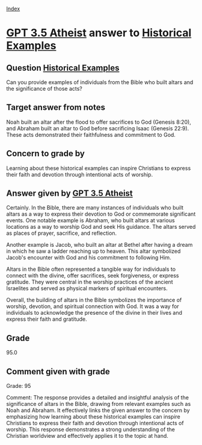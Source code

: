 
[Index](../../index.md)
# [GPT 3.5 Atheist](../../answering_models/GPT_3.5_Atheist.md) answer to [Historical Examples](../../questions/Historical_Examples.md)

## Question [Historical Examples](../../questions/Historical_Examples.md)
Can you provide examples of individuals from the Bible who built altars and the significance of those acts?

## Target answer from notes
Noah built an altar after the flood to offer sacrifices to God (Genesis 8:20), and Abraham built an altar to God before sacrificing Isaac (Genesis 22:9). These acts demonstrated their faithfulness and commitment to God.

## Concern to grade by
Learning about these historical examples can inspire Christians to express their faith and devotion through intentional acts of worship.

## Answer given by [GPT 3.5 Atheist](../../answering_models/GPT_3.5_Atheist.md)
Certainly. In the Bible, there are many instances of individuals who built altars as a way to express their devotion to God or commemorate significant events. One notable example is Abraham, who built altars at various locations as a way to worship God and seek His guidance. The altars served as places of prayer, sacrifice, and reflection.

Another example is Jacob, who built an altar at Bethel after having a dream in which he saw a ladder reaching up to heaven. This altar symbolized Jacob's encounter with God and his commitment to following Him.

Altars in the Bible often represented a tangible way for individuals to connect with the divine, offer sacrifices, seek forgiveness, or express gratitude. They were central in the worship practices of the ancient Israelites and served as physical markers of spiritual encounters.

Overall, the building of altars in the Bible symbolizes the importance of worship, devotion, and spiritual connection with God. It was a way for individuals to acknowledge the presence of the divine in their lives and express their faith and gratitude.

## Grade
95.0

## Comment given with grade
Grade: 95

Comment: The response provides a detailed and insightful analysis of the significance of altars in the Bible, drawing from relevant examples such as Noah and Abraham. It effectively links the given answer to the concern by emphasizing how learning about these historical examples can inspire Christians to express their faith and devotion through intentional acts of worship. This response demonstrates a strong understanding of the Christian worldview and effectively applies it to the topic at hand.
